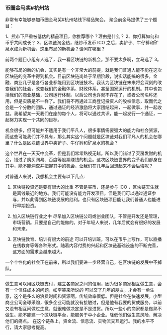 
### 币圈金马奖#杭州站

非常有幸能够参加币圈金马奖#杭州站线下精品聚会。
聚会前金马提供了三个题目：

1、熊市下严重被低估的精品项目，你推荐哪个？理由是什么？
2、你打算如何和币乎共同成长？
3、区块链淘金热，继炒币发币 ICO 之后，卖铲子、牛仔裤和矿泉水成为新机会，这里布局的新机会？请问在哪里？

前两个题目小组有人选了，我一看区块链的新机会，那不要太多啊，立马选了 3。

能够布局的新的机会，其实是有一个非常大的前提，就是我们普通人能不能在这次区块链的变革中得到机会。目前区块链尚处于早期阶段，说实话能搞的很多，金融、商业几乎是各行各业都能用到区块链技术。我认为区块链在末来将会深刻的改变我们的社会，改变我们的金融体系、财政体系，甚至国家运行的机制。其中也包括我们的商业基础，公司运行体制。以后公司也许就不存在了，或者公司名称还用，但是实质是不一样了。我们将不再通过工商登记投资人的股权信息，取而代之会是一个分散的团队，通过通证的经济激励将大家团结起来，一起做事，并一起收益。我希望某一天我们在座的每个人，将可以通过共识，能一起发行一个通证，一起努力实现一个共同的目标。

机会很多，但可能并不适用于我们平凡人，很多事情需要强大的能力和社会资源，而这些可能我们并不具有，那么其实这个问题就是区块链对我们平凡人的机会在哪里？什么是区块链世界中卖铲子、牛仔裤和矿泉水的机会？

这个世界在一天天中变革，但是我们常常熟视无睹。所以我们错过了买房发财的机会，错过了购买网易、百度等股票赚钱的机会。这次区块链世界的变革我们都身在其中，能不能洞查并把握其中的机会，让我们在几年后回想起来不会后悔呢？

对普通人来说，我想机会主要有以下几点:

1. 区块链投资还是要有很大的比重
   不管是买币，还是参与 ICO ，区块链天生就是离钱最近的地方。我们可能没有能力开发项目，但是我们可以通过通证参与，并以此得到区块链发展的红利。也只有区块链项目能让我们普通人也能进行早期投资。

2. 加入区块链行业之中
   尽早加入区块链公司或创业团队，不管是开发还是管理，市场营销。只要是自己的能做的。对于年轻人来说，几年后就会有很好的发展和末来。

3. 区块链教育、培训有很大的前途
   可以开培训班，可以在币乎上写作，可以直播在线教育等等各种形式。随着内容付费的兴起和区块链基础设施的不断完善，这方面的需求会越来越大。


一个个性化的社会正在前来，所以我们要进一步经营自己，在区块链的发展中不掉队。

---

做生意可以用区块链支付，建立各商家之间的信用，因为很多商家相互做生意，会有一个信任成本的问题，如李笑来所说的
可以交了几年的朋友，才会有一单生意，这个是多么的浪费时间和资源啊，传统效率很低。但是社会在快速发展，小型商业公司全球采购，很多企业可能就没有接触过，但是他有我要的货或服务，以前又没有相互间做过生意，就很难做决定是不是进货。所以一些小的商家都是做熟不做生。能不能建一个区块链平台，能服务于中小企业。降低他们做生意风险，解决他们的痛点。
在这个链条上，资金流、信息流、实物流交互运行。我的水平不行，请大家思考提高。
